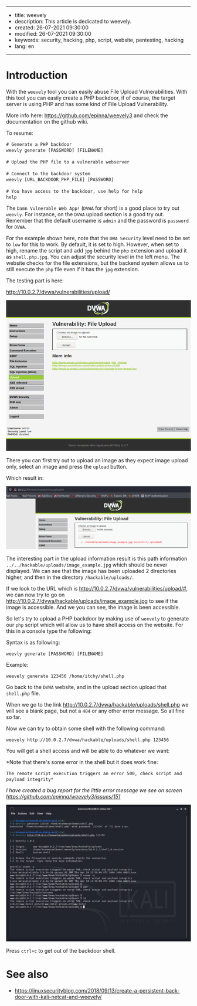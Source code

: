 -----

* title: weevely
* description: This article is dedicated to weevely.
* created: 26-07-2021 09:30:00
* modified: 26-07-2021 09:30:00
* keywords: security, hacking, php, script, website, pentesting, hacking
* lang: en

-----

# Introduction

With the `weevely` tool you can easily abuse File Upload Vulnerabilities. 
With this tool you can easily create a PHP backdoor, if of course, the 
target server is using PHP and has some kind of File Upload Vulnerability.

More info here: https://github.com/epinna/weevely3 and check the 
documentation on the github wiki.

To resume:
    
    # Generate a PHP backdoor
    weevly generate [PASSWORD] [FILENAME]

    # Upload the PHP file to a vulnerable webserver

    # Connect to the backdoor system
    weevly [URL_BACKDOOR_PHP_FILE] [PASSWORD]

    # You have access to the backdoor, use help for help
    help

The `Damn Vulnerable Web App!` (`DVWA` for short) is a good place to try out 
`weevly`.  For instance, on the `DVWA` upload section is a good try out. 
Remember that the default username is `admin` and the password is `password` 
for `DVWA`.

For the example shown here, note that the `DWA Security` level need to be 
set to `low` for this to work. By default, it is set to high. However, when set to 
high, rename the script and add `jpg` behind the `php` extension and upload it as 
`shell.php.jpg`. You can adjust the security level in the left menu. The 
website checks for the file extensions, but the backend system allows us to 
still execute the `php` file even if it has the `jpg` extension.

The testing part is here:

http://10.0.2.7/dvwa/vulnerabilities/upload/

![alt text](imgs/weevely_1.png "DVWA Uplad section")

There you can first try out to upload an image as they expect image upload 
only, select an image and press the `upload` button.

Which result in:

![alt text](imgs/weevely_2.png "DVWA Uplad section")

The interesting part in the upload information result is this path 
information `../../hackable/uploads/image_example.jpg` which should be never 
displayed. We can see that the image has been uploaded 2 directories higher, 
and then in the directory `/hackable/uploads/`.

If we look to the URL which is http://10.0.2.7/dvwa/vulnerabilities/upload/#, 
we can now try to go on http://10.0.2.7/dvwa/hackable/uploads/image_example.jpg 
to see if the image is accessible. And we you can see, the image is been 
accessible.

So let's try to upload a PHP backdoor by making use of `weevely` to generate 
our `php` script which will allow us to have shell access on the website. 
For this in a console type the following:

Syntax is as following:

    weevly generate [PASSWORD] [FILENAME]

Example:

    weevely generate 123456 /home/itchy/shell.php

Go back to the `DVWA` website, and in the upload section upload that 
`shell.php` file. 

When we go to the link http://10.0.2.7/dvwa/hackable/uploads/shell.php
we will see a blank page, but not a `404` or any other error message. So all 
fine so far.

Now we can try to obtain some shell with the following command:

    weevely http://10.0.2.7/dvwa/hackable/uploads/shell.php 123456

You will get a shell access and will be able to do whatever we want:

*Note that there's some error in the shell but it does work fine: 

    The remote script execution triggers an error 500, check script and payload integrity*

*I have created a bug report for the little error message we see 
on screen https://github.com/epinna/weevely3/issues/151*

![alt text](imgs/weevely_3.png "DVWA Uplad section")

Press `ctrl+c` to get out of the backdoor shell.

# See also

* https://linuxsecurityblog.com/2018/09/13/create-a-persistent-back-door-with-kali-netcat-and-weevely/
